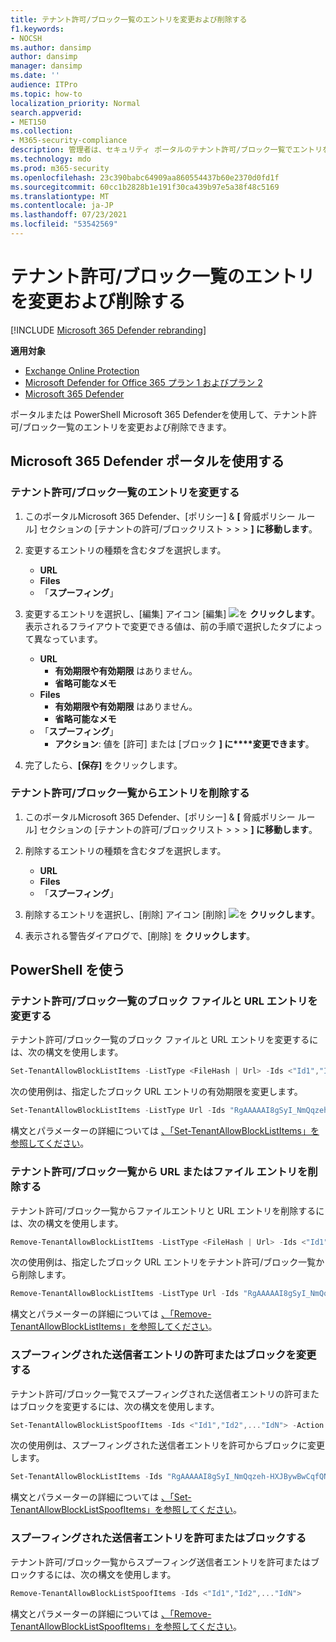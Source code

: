 ```yaml
---
title: テナント許可/ブロック一覧のエントリを変更および削除する
f1.keywords:
- NOCSH
ms.author: dansimp
author: dansimp
manager: dansimp
ms.date: ''
audience: ITPro
ms.topic: how-to
localization_priority: Normal
search.appverid:
- MET150
ms.collection:
- M365-security-compliance
description: 管理者は、セキュリティ ポータルのテナント許可/ブロック一覧でエントリを変更および削除する方法について学習できます。
ms.technology: mdo
ms.prod: m365-security
ms.openlocfilehash: 23c390babc64909aa860554437b60e2370d0fd1f
ms.sourcegitcommit: 60cc1b2828b1e191f30ca439b97e5a38f48c5169
ms.translationtype: MT
ms.contentlocale: ja-JP
ms.lasthandoff: 07/23/2021
ms.locfileid: "53542569"
---
```

# <a name="modify-and-remove-entries-in-the-tenant-allowblock-list"></a>テナント許可/ブロック一覧のエントリを変更および削除する

[!INCLUDE [Microsoft 365 Defender rebranding](../includes/microsoft-defender-for-office.md)]

**適用対象**
- [Exchange Online Protection](exchange-online-protection-overview.md)
- [Microsoft Defender for Office 365 プラン 1 およびプラン 2](defender-for-office-365.md)
- [Microsoft 365 Defender](../defender/microsoft-365-defender.md)

ポータルまたは PowerShell Microsoft 365 Defenderを使用して、テナント許可/ブロック一覧のエントリを変更および削除できます。

## <a name="use-the-microsoft-365-defender-portal"></a>Microsoft 365 Defender ポータルを使用する

### <a name="modify-entries-in-the-tenant-allowblock-list"></a>テナント許可/ブロック一覧のエントリを変更する

1. このポータルMicrosoft 365 Defender、[ポリシー] & **[** 脅威ポリシー ルール] セクションの [テナントの許可/ブロックリスト \>  \>  \> **] に移動します**。

2. 変更するエントリの種類を含むタブを選択します。
   - **URL**
   - **Files**
   - 「**スプーフィング**」

3. 変更するエントリを選択し、[編集] アイコン [編集] ![ を ](../../media/m365-cc-sc-edit-icon.png) **クリックします**。 表示されるフライアウトで変更できる値は、前の手順で選択したタブによって異なっています。
   - **URL**
     - **有効期限や有効期限** はありません。
     - **省略可能なメモ**
   - **Files**
     - **有効期限や有効期限** はありません。
     - **省略可能なメモ**
   - 「**スプーフィング**」
     - **アクション**: 値を [許可] または [ブロック **] に****変更できます**。
4. 完了したら、**[保存]** をクリックします。

### <a name="remove-entries-from-the-tenant-allowblock-list"></a>テナント許可/ブロック一覧からエントリを削除する

1. このポータルMicrosoft 365 Defender、[ポリシー] & **[** 脅威ポリシー ルール] セクションの [テナントの許可/ブロックリスト \>  \>  \> **] に移動します**。

2. 削除するエントリの種類を含むタブを選択します。
   - **URL**
   - **Files**
   - 「**スプーフィング**」

3. 削除するエントリを選択し、[削除] アイコン [削除] ![ を ](../../media/m365-cc-sc-delete-icon.png) **クリックします**。

4. 表示される警告ダイアログで、[削除] を **クリックします**。

## <a name="use-powershell"></a>PowerShell を使う

### <a name="modify-block-file-and-url-entries-in-the-tenant-allowblock-list"></a>テナント許可/ブロック一覧のブロック ファイルと URL エントリを変更する

テナント許可/ブロック一覧のブロック ファイルと URL エントリを変更するには、次の構文を使用します。

```powershell
Set-TenantAllowBlockListItems -ListType <FileHash | Url> -Ids <"Id1","Id2",..."IdN"> [<-ExpirationDate Date | -NoExpiration>] [-Notes <String>]
```

次の使用例は、指定したブロック URL エントリの有効期限を変更します。

```powershell
Set-TenantAllowBlockListItems -ListType Url -Ids "RgAAAAAI8gSyI_NmQqzeh-HXJBywBwCqfQNJY8hBTbdlKFkv6BcUAAAl_QCZAACqfQNJY8hBTbdlKFkv6BcUAAAl_oSRAAAA" -ExpirationDate "5/30/2020"
```

構文とパラメーターの詳細については [、「Set-TenantAllowBlockListItems」を参照してください](/powershell/module/exchange/set-tenantallowblocklistitems)。

### <a name="remove-url-or-file-entries-from-the-tenant-allowblock-list"></a>テナント許可/ブロック一覧から URL またはファイル エントリを削除する

テナント許可/ブロック一覧からファイルエントリと URL エントリを削除するには、次の構文を使用します。

```powershell
Remove-TenantAllowBlockListItems -ListType <FileHash | Url> -Ids <"Id1","Id2",..."IdN">
```

次の使用例は、指定したブロック URL エントリをテナント許可/ブロック一覧から削除します。

```powershell
Remove-TenantAllowBlockListItems -ListType Url -Ids "RgAAAAAI8gSyI_NmQqzeh-HXJBywBwCqfQNJY8hBTbdlKFkv6BcUAAAl_QCZAACqfQNJY8hBTbdlKFkv6BcUAAAl_oSPAAAA0"
```

構文とパラメーターの詳細については [、「Remove-TenantAllowBlockListItems」を参照してください](/powershell/module/exchange/remove-tenantallowblocklistitems)。

### <a name="modify-allow-or-block-spoofed-sender-entries"></a>スプーフィングされた送信者エントリの許可またはブロックを変更する

テナント許可/ブロック一覧でスプーフィングされた送信者エントリの許可またはブロックを変更するには、次の構文を使用します。

```powershell
Set-TenantAllowBlockListSpoofItems -Ids <"Id1","Id2",..."IdN"> -Action <Allow | Block>
```

次の使用例は、スプーフィングされた送信者エントリを許可からブロックに変更します。

```powershell
Set-TenantAllowBlockListItems -Ids "RgAAAAAI8gSyI_NmQqzeh-HXJBywBwCqfQNJY8hBTbdlKFkv6BcUAAAl_QCZAACqfQNJY8hBTbdlKFkv6BcUAAAl_oSRAAAA" -Action Block
```

構文とパラメーターの詳細については [、「Set-TenantAllowBlockListSpoofItems」を参照してください](/powershell/module/exchange/set-tenantallowblocklistspoofitems)。

### <a name="remove-allow-or-block-spoofed-sender-entries"></a>スプーフィングされた送信者エントリを許可またはブロックする

テナント許可/ブロック一覧からスプーフィング送信者エントリを許可またはブロックするには、次の構文を使用します。

```powershell
Remove-TenantAllowBlockListSpoofItems -Ids <"Id1","Id2",..."IdN">
```

構文とパラメーターの詳細については [、「Remove-TenantAllowBlockListSpoofItems」を参照してください](/powershell/module/exchange/remove-tenantallowblocklistspoofitems)。